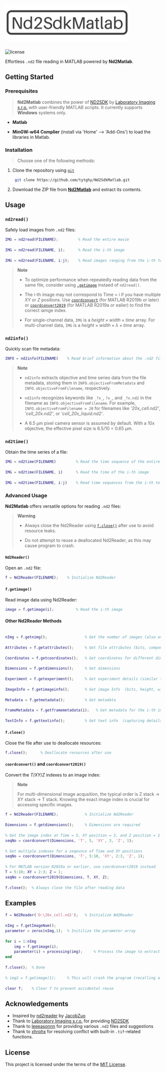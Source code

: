 # ![Nd2Matlab](/assets/logo.png)

![license](https://img.shields.io/badge/License-MIT-blue)

Effortless `.nd2` file reading in MATLAB powered by **Nd2Matlab**.

<!-- GETTING STARTED -->

## Getting Started

### Prerequisites

> **Nd2Matlab** combines the power of [ND2SDK](https://www.nd2sdk.com/) by [Laboratory Imaging s.r.o.](https://www.laboratory-imaging.com) with user-friendly MATLAB scripts. It currently supports **Windows** systems only.

- **Matlab**

- **MinGW-w64 Complier** (install via 'Home' --> 'Add-Ons') to load the libraries in Matlab.

### Installation

> Choose one of the following methods:

1. Clone the repository using [`git`](https://git-scm.com/)

   ```sh
    git clone https://github.com/tytghy/Nd2SdkMatlab.git
   ```

2. Download the ZIP file from [**Nd2Matlab**](https://github.com/tytghy/Nd2SdkMatlab) and extract its contents.

## Usage

### `nd2read()`

Safely load images from `.nd2` files:

```matlab
IMG = nd2read(FILENAME);         % Read the entire movie

IMG = nd2read(FILENAME, i);      % Read the i-th image

IMG = nd2read(FILENAME, i:j);    % Read images ranging from the i-th to j-th frames
```

> **Note**
>
> - To optimize performance when repeatedly reading data from the same file, consider using [`.getimage`](#fgetimage) instaed of `nd2read()`.
>
> - The i-th image may not correspond to Time = i if you have multiple $XY$ or $Z$ positions. Use [`coordconvert`](#coordconvert-and-coordconvert2019) (for MATLAB R2019b or later) or [`coordconvert2019`](#coordconvert-and-coordconvert2019) (for MATLAB R2019a or ealier) to find the correct iamge index.
>
> - For single-channel data, `IMG` is a $height \times width \times time$ array. For multi-channel data, `IMG` is a $height \times width \times \lambda \times time$ array.

### `nd2info()`

Quickly scan file metadata:

```matlab
INFO = nd2info(FILENAME)    % Read brief information about the .nd2 file
```

> **Note**
>
> - `nd2info` extracts objective and time series data from the file metadata, storing them in `INFO.objectiveFromMetadata` and `INFO.objectiveFromFilename`, respectively.
>
> - `nd2info` recognizes keywords like `_?x_`, `?x_`, and `_?x.nd2` in the filename as `INFO.objectiveFromFilename`. For example, `INFO.objectiveFromFilename = 20` for filenames like _'20x_cell.nd2'_, _'cell_20x.nd2'_, or _'cell_20x_liquid.nd2'_.
>
> - A 6.5 µm pixel camera sensor is assumed by default. With a 10x objective, the effective pixel size is 6.5/10 = 0.65 µm.

### `nd2time()`

Obtain the time series of a file:

```matlab
IMG = nd2time(FILENAME)         % Read the time sequence of the entire movie

IMG = nd2time(FILENAME, i)      % Read the time of the i-th image

IMG = nd2time(FILENAME, i:j)    % Read time sequences from the i-th to j-th frames
```

### Advanced Usage

**Nd2Matlab** offers versatile options for reading `.nd2` files:

> **Warning**
>
> - Always close the Nd2Reader using [`f.close()`](#fclose) after use to avoid resource leaks.
>
> - Do not attempt to reuse a deallocated Nd2Reader, as this may cause program to crash.

#### `Nd2Reader()`

Open an `.nd2` file:

```matlab
f = Nd2Reader(FILENAME);    % Initialize Nd2Reader
```

#### `f.getimage()`

Read image data using Nd2Reader:

```matlab
image = f.getimage(i);          % Read the i-th image
```

#### Other Nd2Reader Methods

```matlab

nImg = f.getnimg();                 % Get the number of images (also available in Attributes)

Attributes = f.getattributes();     % Get file attributes (bits, componentCount, heightPx, widthPx, widthBytes, etc)

Coordinates = f.getcoordinates();   % Get coordinates for different dimensions. (index <--> (T, XY, Z))

Dimensions = f.getdimensions();     % Get dimensions

Experiment = f.getexperiment();     % Get experiment details (similar to dimensions but with more parameters)

ImageInfo = f.getimageinfo();       % Get image Info  (bits, height, width and components)

Metadata = f.getmetadata();         % Get metadata

FrameMetadata = f.getframemetadata(i);   % Get metadata for the i-th image (image position and time)

TextInfo = f.gettextinfo();         % Get text info  (capturing details, date, description, optics)
```

#### `f.close()`

Close the file after use to deallocate resources:

```matlab
f.close();      % Deallocate resources after use
```

#### `coordconvert()` and `coordconvert2019()`

Convert the $T/XY/Z$ indexes to an image index:

> **Note**
>
> For multi-dimensional image acqusition, the typical order is Z stack -> XY stack -> T stack. Knowing the exact image index is crucial for accessing specific images.

```matlab
f = Nd2Reader(FILENAME);            % Initialize Nd2Reader

Dimensions = f.getdimensions();     % Dimensions are required

% Get the image index at Time = 5, XY position = 3, and Z position = 1
seqNo = coordconvert(Dimensions, 'T', 5, 'XY', 3, 'Z', 1);

% Get multiple indexes for a seqeunce of Time and XY positions
seqNo = coordconvert(Dimensions, 'T', 5:10, 'XY', 2:3, 'Z', 1);

% For MATLAB version R2019a or earlier, use coordconvert2019 instead
T = 5:10; XY = 2:3; Z = 1;
seqNo = coordconvert2019(Dimensions, T, XY, Z);

f.close();  % Always close the file after reading data
```

## Examples

```matlab
f = Nd2Reader('D:\20x_cell.nd2');   % Initialize Nd2Reader

nImg = f.getImageNum();
parameter = zeros(nImg,1);  % Initilize the parameter array

for i = 1:nImg
    img = f.getimage(i);
    parameter(i) = processing(img);     % Process the image to extract the parameter
end

f.close();  % Done

% img2 = f.getimage(1);     % This will crash the program (recalling a deallocated Nd2Reader)!

clear f;    % Clear f to prevent accidental reuse
```

## Acknowledgements

- Inspired by [nd2reader](https://github.com/JacobZuo/nd2reader) by [JacobZuo](https://github.com/JacobZuo)
- Thank to [Laboratory Imaging s.r.o.](https://www.laboratory-imaging.com/) for providing [ND2SDK](www.nd2sdk.com)
- Thank to [leeeasonnn](https://github.com/leeeasonnn) for providing various `.nd2` files and suggestions
- Thank to [xhrphx](https://github.com/xhrphx) for resolving conflict with built-in `.tif`-related functions.

## License

This project is licensed under the terms of the [MIT License](/LICENSE).

